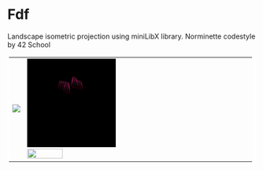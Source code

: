 # Fdf
Landscape isometric projection using miniLibX library. Norminette codestyle by 42 School
<div>
    <table bordercolor="#ffffff">
    <tr>
    <td><img src="gifs/mars_square.gif"/></td>
    <td><div><img src="gifs/heart_square.gif" width=40% height=40%/></div>
    <div><img src="gifs/t1_square.gif" width=40% height=40%/></div></td>
    </tr>
    </table>
</div>
